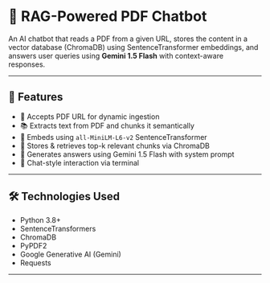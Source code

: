 # 📄 RAG-Powered PDF Chatbot

An AI chatbot that reads a PDF from a given URL, stores the content in a vector database (ChromaDB) using SentenceTransformer embeddings, and answers user queries using **Gemini 1.5 Flash** with context-aware responses.

---

## 🚀 Features

- 🔗 Accepts PDF URL for dynamic ingestion  
- 📚 Extracts text from PDF and chunks it semantically  
- 🤖 Embeds using `all-MiniLM-L6-v2` SentenceTransformer  
- 💾 Stores & retrieves top-k relevant chunks via ChromaDB  
- 🧠 Generates answers using Gemini 1.5 Flash with system prompt  
- 💬 Chat-style interaction via terminal  

---

## 🛠️ Technologies Used

- Python 3.8+
- SentenceTransformers
- ChromaDB
- PyPDF2
- Google Generative AI (Gemini)
- Requests

---
